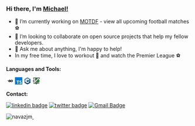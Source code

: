 ### Hi there, I'm [Michael!](https://github.com/navazjm)
- 🔭 I’m currently working on [MOTDF](https://github.com/navazjm/motdf) - view all upcoming football matches ⚽️  
- 👯 I’m looking to collaborate on open source projects that help my fellow developers.
- 💬 Ask me about anything, I'm happy to help!
- In my free time, I love to workout 💪 and watch the Premier League ⚽️

**Languages and Tools:**

<code><img height="20" src="https://raw.githubusercontent.com/github/explore/80688e429a7d4ef2fca1e82350fe8e3517d3494d/topics/go/go.png"></code>
<code><img height="20" src="https://raw.githubusercontent.com/github/explore/80688e429a7d4ef2fca1e82350fe8e3517d3494d/topics/typescript/typescript.png"></code>
<code><img height="20" src="https://raw.githubusercontent.com/github/explore/80688e429a7d4ef2fca1e82350fe8e3517d3494d/topics/cpp/cpp.png"></code>
<code><img height="20" src="https://raw.githubusercontent.com/github/explore/80688e429a7d4ef2fca1e82350fe8e3517d3494d/topics/vim/vim.png"></code>

**Contact:**

[![linkedin badge](https://img.shields.io/badge/Michael_Navarro-30302f?style=flat&logo=linkedin)](https://www.linkedin.com/in/michael-navarro-297438167/)
[![twitter badge](https://img.shields.io/badge/@navazjm-30302f?style=flat&logo=twitter)](https://twitter.com/navazjm)
[![Gmail Badge](https://img.shields.io/badge/Michael_Navarro-30302f?style=flat&logo=gmail)](mailto:michaelnavs@gmail.com)

<p align = 'center'> 
  <a href="https://github.com/tehmj">
    <p>&nbsp;<img align="left" src="https://github-readme-stats.vercel.app/api?username=navazjm&show_icons=true&theme=github_dark" alt="navazjm" /></p>
  </a>
</p>
